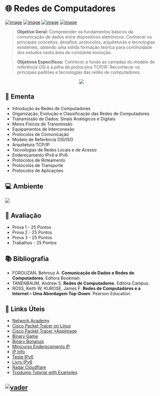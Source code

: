 # 🌐 Redes de Computadores

[![image](https://img.shields.io/badge/Conteúdos_de_Aula-282358?style=for-the-badge&logo=PowerShell&logoColor=white
)](https://github.com/adrianoifnmg/RedesComputadores/tree/main/public)
[![image](https://img.shields.io/badge/WhatsApp-155b29?style=for-the-badge&logo=whatsapp&logoColor=white
)](https://chat.whatsapp.com/JuBlpz7Yu784iQ4WXaVYfC)
[![image](https://img.shields.io/badge/Calendário-3b71c6?style=for-the-badge&logo=GoogleCalendar&logoColor=white
)](https://calendar.google.com/calendar/embed?src=4c7bf73a94b6efea7da82c6140c1027e51c854a8d7509dccdf708ebbd926db79%40group.calendar.google.com&src=hhtmsj9epvmqsdpn27sfolp688@group.calendar.google.com&ctz=America%2FSao_Paulo) [![image](https://img.shields.io/badge/Links_Úteis-d88200?style=for-the-badge&logo=SitePoint&logoColor=white
)](#link-links-úteis)

> **Objetivo Geral:** Compreender os fundamentos básicos da comunicação de dados entre dispositivos eletrônicos. Conhecer os principais conceitos, desafios, protocolos, arquiteturas e tecnologias existentes, obtendo uma sólida formação teórica para continuidade dos estudos nesta área de constante evolução.

> **Objetivos Específicos:** Conhecer a fundo as camadas do modelo de referência OSI e a pilha de protocolos TCP/IP. Reconhecer os principais padrões e tecnologias das redes de computadores.

<p align="center"><a href="#"><img src="https://github.com/adrianoifnmg/adrianoifnmg/blob/main/icons/r1_capa.png"></a></p>

## :dart: Ementa
* Introdução às Redes de Computadores
* Organização, Evolução e Classificação das Redes de Computadores
* Transmissão de Dados: Sinais Analógicos e Digitais
* Meios Físicos de Transmissão
* Equipamentos de Interconexão
* Protocolos de Comunicação
* Modelo de Referência OSI/ISO
* Arquitetura TCP/IP
* Tecnologias de Redes Locais e de Acesso
* Endereçamento IPv4 e IPv6
* Protocolos de Roteamento
* Protocolos de Transporte
* Protocolos de Aplicações

## :computer: Ambiente

[<img src="https://github.com/adrianoifnmg/adrianoifnmg/blob/main/icons/r1_amb.png">](#)

## :memo: Avaliação

* Prova 1 - 25 Pontos
* Prova 2 - 25 Pontos
* Prova 3 - 25 Pontos
* Trabalhos - 25 Pontos

## :books: Bibliografia

* FOROUZAN, Behrouz A. **Comunicação de Dados e Redes de Computadores**. Editora Bookman.
* TANENBAUM, Andrew S. **Redes de Computadores**. Editora Campus.
* ROSS, Keith W; KUROSE, James F. **Redes de Computadores e a Internet – Uma Abordagem Top-Down**. Pearson Education.

## :link: Links Úteis

* [Network Academy](https://www.networkacademy.io/)
* [Cisco Packet Tracer on Linux](https://simplificandoredes.com/en/install-packet-tracer-on-linux/)
* [Cisco Packet Tracer *AppImage](https://github.com/Diolinux/PacketTracer-AppImage/releases/tag/Packet-Tracer-AppImage-8.2.2)
* [Binary Game](https://learningcontent.cisco.com/games/binary/index.html)
* [Binary Bonanza](https://games.penjee.com/binary-bonanza/)
* [Minicurso Endereçamento IP](https://www.youtube.com/watch?v=U75maFpKDNc&list=PLwSufV429Sn2YHX71aVXeQYwHHTNhL7-b)
* [IP Info](https://ipinfo.io/)
* [Teste IPv6](http://test-ipv6.com/) 
* [Livro IPv6](https://www.ipv6.br/pagina/downloads/)
* [Radar Cloudflare](https://radar.cloudflare.com/)
* [Tcpdump Tutorial with Examples](https://danielmiessler.com/study/tcpdump/)

## [![vader](https://github.com/adrianoifnmg/adrianoifnmg/blob/main/icons/vader2.gif)](#)

